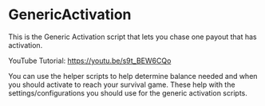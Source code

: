 # GenericActivation

This is the Generic Activation script that lets you chase one payout that has activation. 

YouTube Tutorial: https://youtu.be/s9t_BEW6CQo

You can use the helper scripts to help determine balance needed and when you should activate to reach your survival game. These help with the settings/configurations you should use for the generic activation scripts.
